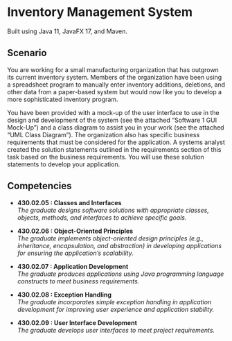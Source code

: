 # Inventory Management System 
Built using Java 11, JavaFX 17, and Maven.

## Scenario
You are working for a small manufacturing organization that has outgrown its current inventory system. Members of the organization have been using a spreadsheet program to manually enter inventory additions, deletions, and other data from a paper-based system but would now like you to develop a more sophisticated inventory program.

You have been provided with a mock-up of the user interface to use in the design and development of the system (see the attached “Software 1 GUI Mock-Up”) and a class diagram to assist you in your work (see the attached “UML Class Diagram”). The organization also has specific business requirements that must be considered for the application. A systems analyst created the solution statements outlined in the requirements section of this task based on the business requirements. You will use these solution statements to develop your application.

## Competencies 
* **430.02.05 : Classes and Interfaces** </br>
*The graduate designs software solutions with appropriate classes, objects, methods, and interfaces to achieve specific goals.*

* **430.02.06 : Object-Oriented Principles** </br>
*The graduate implements object-oriented design principles (e.g., inheritance, encapsulation, and abstraction) in developing applications for ensuring the application’s scalability.*

* **430.02.07 : Application Development** </br>
*The graduate produces applications using Java programming language constructs to meet business requirements.*

* **430.02.08 : Exception Handling** </br>
*The graduate incorporates simple exception handling in application development for improving user experience and application stability.*

* **430.02.09 : User Interface Development** </br>
*The graduate develops user interfaces to meet project requirements.*
